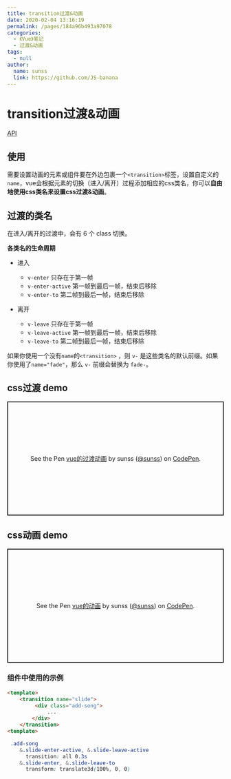 ```yaml
---
title: transition过渡&动画
date: 2020-02-04 13:16:19
permalink: /pages/184a96b493a97078
categories: 
  - 《Vue》笔记
  - 过渡&动画
tags: 
  - null
author: 
  name: sunss
  link: https://github.com/JS-banana
---
```

# transition过渡&动画

[API](https://cn.vuejs.org/v2/guide/transitions.html)

## 使用

需要设置动画的元素或组件要在外边包裹一个`<transition>`标签，设置自定义的`name`，vue会根据元素的切换（进入/离开）过程添加相应的css类名，你可以**自由地使用css类名来设置css过渡&动画**。
<!-- more -->
## 过渡的类名

在进入/离开的过渡中，会有 6 个 class 切换。

**各类名的生命周期**

* 进入
  * `v-enter` 只存在于第一帧
  * `v-enter-active` 第一帧到最后一帧，结束后移除
  * `v-enter-to` 第二帧到最后一帧，结束后移除

* 离开
  * `v-leave` 只存在于第一帧
  * `v-leave-active` 第一帧到最后一帧，结束后移除
  * `v-leave-to` 第二帧到最后一帧，结束后移除

如果你使用一个没有`name`的`<transition>` ，则 `v-` 是这些类名的默认前缀。如果你使用了`name="fade"`，那么 `v-` 前缀会替换为 `fade-`。



## css过渡 demo

<p class="codepen" data-height="265" data-theme-id="light" data-default-tab="css,result" data-user="sunss" data-slug-hash="jOPqxvm" style="height: 265px; box-sizing: border-box; display: flex; align-items: center; justify-content: center; border: 2px solid; margin: 1em 0; padding: 1em;" data-pen-title="vue的过渡动画">
  <span>See the Pen <a href="https://codepen.io/sunss/pen/jOPqxvm">
  vue的过渡动画</a> by sunss (<a href="https://codepen.io/sunss">@sunss</a>)
  on <a href="https://codepen.io">CodePen</a>.</span>
</p>
<script async src="https://static.codepen.io/assets/embed/ei.js"></script>

## css动画 demo

<p class="codepen" data-height="265" data-theme-id="light" data-default-tab="css,result" data-user="sunss" data-slug-hash="qBdZyRR" style="height: 265px; box-sizing: border-box; display: flex; align-items: center; justify-content: center; border: 2px solid; margin: 1em 0; padding: 1em;" data-pen-title="vue的动画">
  <span>See the Pen <a href="https://codepen.io/sunss/pen/qBdZyRR">
  vue的动画</a> by sunss (<a href="https://codepen.io/sunss">@sunss</a>)
  on <a href="https://codepen.io">CodePen</a>.</span>
</p>
<script async src="https://static.codepen.io/assets/embed/ei.js"></script>



### 组件中使用的示例

```html
<template>
    <transition name="slide">
         <div class="add-song">
             ...
        </div>
    </transition>    
<template>
```

```css
 .add-song
    &.slide-enter-active, &.slide-leave-active
      transition: all 0.3s
    &.slide-enter, &.slide-leave-to
      transform: translate3d(100%, 0, 0)
```

